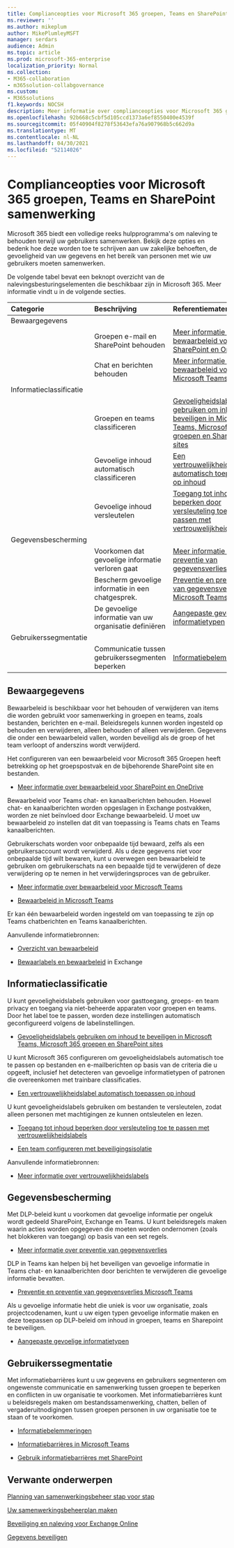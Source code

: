 ```yaml
---
title: Complianceopties voor Microsoft 365 groepen, Teams en SharePoint samenwerking
ms.reviewer: ''
ms.author: mikeplum
author: MikePlumleyMSFT
manager: serdars
audience: Admin
ms.topic: article
ms.prod: microsoft-365-enterprise
localization_priority: Normal
ms.collection:
- M365-collaboration
- m365solution-collabgovernance
ms.custom:
- M365solutions
f1.keywords: NOCSH
description: Meer informatie over complianceopties voor Microsoft 365 groepen, Teams en SharePoint samenwerking.
ms.openlocfilehash: 92b668c5cbf5d105ccd1373a6ef8550400e4539f
ms.sourcegitcommit: 05f40904f8278f53643efa76a907968b5c662d9a
ms.translationtype: MT
ms.contentlocale: nl-NL
ms.lasthandoff: 04/30/2021
ms.locfileid: "52114026"
---
```

# <a name="compliance-options-for-microsoft-365-groups-teams-and-sharepoint-collaboration"></a>Complianceopties voor Microsoft 365 groepen, Teams en SharePoint samenwerking

Microsoft 365 biedt een volledige reeks hulpprogramma's om naleving te behouden terwijl uw gebruikers samenwerken. Bekijk deze opties en bedenk hoe deze worden toe te schrijven aan uw zakelijke behoeften, de gevoeligheid van uw gegevens en het bereik van personen met wie uw gebruikers moeten samenwerken.

De volgende tabel bevat een beknopt overzicht van de nalevingsbesturingselementen die beschikbaar zijn in Microsoft 365. Meer informatie vindt u in de volgende secties.

|Categorie|Beschrijving|Referentiematerialen|
|:-------|:----------|:--------|
|Bewaargegevens|||
||Groepen e-mail en SharePoint behouden|[Meer informatie over bewaarbeleid voor SharePoint en OneDrive](../compliance/retention-policies-sharepoint.md)|
||Chat en berichten behouden|[Meer informatie over bewaarbeleid voor Microsoft Teams](../compliance/retention-policies-teams.md)|
|Informatieclassificatie|||
||Groepen en teams classificeren|[Gevoeligheidslabels gebruiken om inhoud te beveiligen in Microsoft Teams, Microsoft 365 groepen en SharePoint sites](../compliance/sensitivity-labels-teams-groups-sites.md)|
||Gevoelige inhoud automatisch classificeren|[Een vertrouwelijkheidslabel automatisch toepassen op inhoud](../compliance/apply-sensitivity-label-automatically.md)|
||Gevoelige inhoud versleutelen|[Toegang tot inhoud beperken door versleuteling toe te passen met vertrouwelijkheidslabels](../compliance/encryption-sensitivity-labels.md)|
|Gegevensbescherming|||
||Voorkomen dat gevoelige informatie verloren gaat|[Meer informatie over preventie van gegevensverlies](../compliance/dlp-learn-about-dlp.md)|
||Bescherm gevoelige informatie in een chatgesprek.|[Preventie en preventie van gegevensverlies Microsoft Teams](../compliance/dlp-microsoft-teams.md)|
||De gevoelige informatie van uw organisatie definiëren|[Aangepaste gevoelige informatietypen](../compliance/sensitive-information-type-learn-about.md)|
|Gebruikerssegmentatie|||
||Communicatie tussen gebruikerssegmenten beperken|[Informatiebelemmeringen](../compliance/information-barriers.md)|

## <a name="information-retention"></a>Bewaargegevens

Bewaarbeleid is beschikbaar voor het behouden of verwijderen van items die worden gebruikt voor samenwerking in groepen en teams, zoals bestanden, berichten en e-mail. Beleidsregels kunnen worden ingesteld op behouden en verwijderen, alleen behouden of alleen verwijderen. Gegevens die onder een bewaarbeleid vallen, worden beveiligd als de groep of het team verloopt of anderszins wordt verwijderd.

Het configureren van een bewaarbeleid voor Microsoft 365 Groepen heeft betrekking op het groepspostvak en de bijbehorende SharePoint site en bestanden.

- [Meer informatie over bewaarbeleid voor SharePoint en OneDrive](../compliance/retention-policies-sharepoint.md)

Bewaarbeleid voor Teams chat- en kanaalberichten behouden. Hoewel chat- en kanaalberichten worden opgeslagen in Exchange postvakken, worden ze niet beïnvloed door Exchange bewaarbeleid. U moet uw bewaarbeleid zo instellen dat dit van toepassing is Teams chats en Teams kanaalberichten. 

Gebruikerschats worden voor onbepaalde tijd bewaard, zelfs als een gebruikersaccount wordt verwijderd. Als u deze gegevens niet voor onbepaalde tijd wilt bewaren, kunt u overwegen een bewaarbeleid te gebruiken om gebruikerschats na een bepaalde tijd te verwijderen of deze verwijdering op te nemen in het verwijderingsproces van de gebruiker.

- [Meer informatie over bewaarbeleid voor Microsoft Teams](../compliance/retention-policies-teams.md)

- [Bewaarbeleid in Microsoft Teams](/microsoftteams/retention-policies)

Er kan één bewaarbeleid worden ingesteld om van toepassing te zijn op Teams chatberichten en Teams kanaalberichten. 

Aanvullende informatiebronnen:

- [Overzicht van bewaarbeleid](../compliance/retention.md)

- [Bewaarlabels en bewaarbeleid](/exchange/security-and-compliance/messaging-records-management/retention-tags-and-policies) in Exchange

## <a name="information-classification"></a>Informatieclassificatie

U kunt gevoeligheidslabels gebruiken voor gasttoegang, groeps- en team privacy en toegang via niet-beheerde apparaten voor groepen en teams. Door het label toe te passen, worden deze instellingen automatisch geconfigureerd volgens de labelinstellingen.

- [Gevoeligheidslabels gebruiken om inhoud te beveiligen in Microsoft Teams, Microsoft 365 groepen en SharePoint sites](../compliance/sensitivity-labels-teams-groups-sites.md)

U kunt Microsoft 365 configureren om gevoeligheidslabels automatisch toe te passen op bestanden en e-mailberichten op basis van de criteria die u opgeeft, inclusief het detecteren van gevoelige informatietypen of patronen die overeenkomen met trainbare classificaties.

- [Een vertrouwelijkheidslabel automatisch toepassen op inhoud](../compliance/apply-sensitivity-label-automatically.md)

U kunt gevoeligheidslabels gebruiken om bestanden te versleutelen, zodat alleen personen met machtigingen ze kunnen ontsleutelen en lezen.

- [Toegang tot inhoud beperken door versleuteling toe te passen met vertrouwelijkheidslabels](../compliance/encryption-sensitivity-labels.md)

- [Een team configureren met beveiligingsisolatie](./secure-teams-security-isolation.md)

Aanvullende informatiebronnen:

- [Meer informatie over vertrouwelijkheidslabels](../compliance/sensitivity-labels.md)


## <a name="information-protection"></a>Gegevensbescherming

Met DLP-beleid kunt u voorkomen dat gevoelige informatie per ongeluk wordt gedeeld SharePoint, Exchange en Teams. U kunt beleidsregels maken waarin acties worden opgegeven die moeten worden ondernomen (zoals het blokkeren van toegang) op basis van een set regels.

- [Meer informatie over preventie van gegevensverlies](../compliance/dlp-learn-about-dlp.md)

DLP in Teams kan helpen bij het beveiligen van gevoelige informatie in Teams chat- en kanaalberichten door berichten te verwijderen die gevoelige informatie bevatten.

- [Preventie en preventie van gegevensverlies Microsoft Teams](../compliance/dlp-microsoft-teams.md)

Als u gevoelige informatie hebt die uniek is voor uw organisatie, zoals projectcodenamen, kunt u uw eigen typen gevoelige informatie maken en deze toepassen op DLP-beleid om inhoud in groepen, teams en Sharepoint te beveiligen.

- [Aangepaste gevoelige informatietypen](../compliance/sensitive-information-type-learn-about.md)

## <a name="user-segmentation"></a>Gebruikerssegmentatie

Met informatiebarrières kunt u uw gegevens en gebruikers segmenteren om ongewenste communicatie en samenwerking tussen groepen te beperken en conflicten in uw organisatie te voorkomen. Met informatiebarrières kunt u beleidsregels maken om bestandssamenwerking, chatten, bellen of vergaderuitnodigingen tussen groepen personen in uw organisatie toe te staan of te voorkomen.

- [Informatiebelemmeringen](../compliance/information-barriers.md)

- [Informatiebarrières in Microsoft Teams](/microsoftteams/information-barriers-in-teams)

- [Gebruik informatiebarrières met SharePoint](/sharepoint/information-barriers)

## <a name="related-topics"></a>Verwante onderwerpen

[Planning van samenwerkingsbeheer stap voor stap](collaboration-governance-overview.md#collaboration-governance-planning-step-by-step)

[Uw samenwerkingsbeheerplan maken](collaboration-governance-first.md)

[Beveiliging en naleving voor Exchange Online](/exchange/security-and-compliance/security-and-compliance)

[Gegevens beveiligen](../compliance/information-protection.md)
